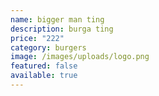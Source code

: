 ```yaml
---
name: bigger man ting
description: burga ting
price: "222"
category: burgers
image: /images/uploads/logo.png
featured: false
available: true
---
```

